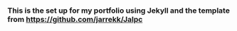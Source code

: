 ### This is the set up for my portfolio using Jekyll and the template from https://github.com/jarrekk/Jalpc